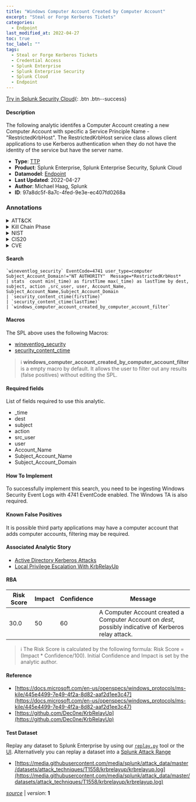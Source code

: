 ```yaml
---
title: "Windows Computer Account Created by Computer Account"
excerpt: "Steal or Forge Kerberos Tickets"
categories:
  - Endpoint
last_modified_at: 2022-04-27
toc: true
toc_label: ""
tags:
  - Steal or Forge Kerberos Tickets
  - Credential Access
  - Splunk Enterprise
  - Splunk Enterprise Security
  - Splunk Cloud
  - Endpoint
---
```




[Try in Splunk Security Cloud](https://www.splunk.com/en_us/cyber-security.html){: .btn .btn--success}

#### Description

The following analytic identifes a Computer Account creating a new Computer Account with specific a Service Principle Name - &#34;RestrictedKrbHost&#34;. The RestrictedKrbHost service class allows client applications to use Kerberos authentication when they do not have the identity of the service but have the server name.

- **Type**: [TTP](https://github.com/splunk/security_content/wiki/Detection-Analytic-Types)
- **Product**: Splunk Enterprise, Splunk Enterprise Security, Splunk Cloud
- **Datamodel**: [Endpoint](https://docs.splunk.com/Documentation/CIM/latest/User/Endpoint)
- **Last Updated**: 2022-04-27
- **Author**: Michael Haag, Splunk
- **ID**: 97a8dc5f-8a7c-4fed-9e3e-ec407fd0268a

### Annotations
<details>
  <summary>ATT&CK</summary>

<div markdown="1">

#### [ATT&CK](https://attack.mitre.org/)

| ID          | Technique   | Tactic         |
| ----------- | ----------- |--------------- |
| [T1558](https://attack.mitre.org/techniques/T1558/) | Steal or Forge Kerberos Tickets | Credential Access |

</div>
</details>


<details>
  <summary>Kill Chain Phase</summary>

<div markdown="1">

* Exploitation


</div>
</details>


<details>
  <summary>NIST</summary>

<div markdown="1">

* DE.CM



</div>
</details>

<details>
  <summary>CIS20</summary>

<div markdown="1">

* CIS 3
* CIS 5
* CIS 16



</div>
</details>

<details>
  <summary>CVE</summary>

<div markdown="1">


</div>
</details>


#### Search

```
`wineventlog_security` EventCode=4741 user_type=computer Subject_Account_Domain!="NT AUTHORITY"  Message=*RestrictedKrbHost* 
| stats  count min(_time) as firstTime max(_time) as lastTime by dest, subject, action ,src_user, user, Account_Name, Subject_Account_Name,Subject_Account_Domain 
| `security_content_ctime(firstTime)` 
| `security_content_ctime(lastTime)` 
| `windows_computer_account_created_by_computer_account_filter`
```

#### Macros
The SPL above uses the following Macros:
* [wineventlog_security](https://github.com/splunk/security_content/blob/develop/macros/wineventlog_security.yml)
* [security_content_ctime](https://github.com/splunk/security_content/blob/develop/macros/security_content_ctime.yml)

> :information_source:
> **windows_computer_account_created_by_computer_account_filter** is a empty macro by default. It allows the user to filter out any results (false positives) without editing the SPL.



#### Required fields
List of fields required to use this analytic.
* _time
* dest
* subject
* action
* src_user
* user
* Account_Name
* Subject_Account_Name
* Subject_Account_Domain



#### How To Implement
To successfully implement this search, you need to be ingesting Windows Security Event Logs with 4741 EventCode enabled. The Windows TA is also required.
#### Known False Positives
It is possible third party applications may have a computer account that adds computer accounts, filtering may be required.

#### Associated Analytic Story
* [Active Directory Kerberos Attacks](/stories/active_directory_kerberos_attacks)
* [Local Privilege Escalation With KrbRelayUp](/stories/local_privilege_escalation_with_krbrelayup)




#### RBA

| Risk Score  | Impact      | Confidence   | Message      |
| ----------- | ----------- |--------------|--------------|
| 30.0 | 50 | 60 | A Computer Account created a Computer Account on $dest$, possibly indicative of Kerberos relay attack. |


> :information_source:
> The Risk Score is calculated by the following formula: Risk Score = (Impact * Confidence/100). Initial Confidence and Impact is set by the analytic author.


#### Reference

* [https://docs.microsoft.com/en-us/openspecs/windows_protocols/ms-kile/445e4499-7e49-4f2a-8d82-aaf2d1ee3c47](https://docs.microsoft.com/en-us/openspecs/windows_protocols/ms-kile/445e4499-7e49-4f2a-8d82-aaf2d1ee3c47)
* [https://github.com/Dec0ne/KrbRelayUp](https://github.com/Dec0ne/KrbRelayUp)



#### Test Dataset
Replay any dataset to Splunk Enterprise by using our [`replay.py`](https://github.com/splunk/attack_data#using-replaypy) tool or the [UI](https://github.com/splunk/attack_data#using-ui).
Alternatively you can replay a dataset into a [Splunk Attack Range](https://github.com/splunk/attack_range#replay-dumps-into-attack-range-splunk-server)

* [https://media.githubusercontent.com/media/splunk/attack_data/master/datasets/attack_techniques/T1558/krbrelayup/krbrelayup.log](https://media.githubusercontent.com/media/splunk/attack_data/master/datasets/attack_techniques/T1558/krbrelayup/krbrelayup.log)



[*source*](https://github.com/splunk/security_content/tree/develop/detections/endpoint/windows_computer_account_created_by_computer_account.yml) \| *version*: **1**
